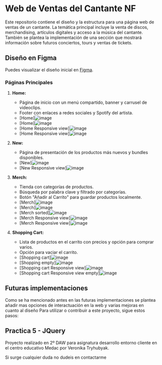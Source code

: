 # Web de Ventas del Cantante NF

Este repositorio contiene el diseño y la estructura para una página web de ventas de un cantante. La temática principal incluye la venta de discos, merchandising, artículos digitales y acceso a la música del cantante. También se plantea la implementación de una sección que mostrará información sobre futuros conciertos, tours y ventas de tickets.

## Diseño en Figma

Puedes visualizar el diseño inicial en [Figma](https://www.figma.com/file/PK0IQhRdtGX1pTStTwx4HQ/Untitled?type=design&node-id=0%3A1&mode=design&t=2hMjDOETG5TCMqQj-1).

### Páginas Principales

1. **Home:**
   - Página de inicio con un menú compartido, banner y carrusel de videoclips.
   - Footer con enlaces a redes sociales y Spotify del artista.
   - [Home]![image](https://github.com/tryhubyak/DWEC/assets/145651101/99f18c71-9ff1-49a7-b65d-6f698081148d)
   - [Home]![image](https://github.com/tryhubyak/DWEC/assets/145651101/a0cb55c7-ba97-416d-a703-fefe2ab84af2)
   - [Home Responsive view]![image](https://github.com/tryhubyak/DWEC/assets/145651101/59963f2c-08ac-4252-b8a3-59ac924d8e30)
   - [Home Responsive view]![image](https://github.com/tryhubyak/DWEC/assets/145651101/f5c45d7b-45da-46fb-9771-31267e15090c)
    
2. **New:**
   - Página de presentación de los productos más nuevos y bundles disponibles.
   - [New]![image](https://github.com/tryhubyak/DWEC/assets/145651101/66e7cb70-eca5-4bad-955d-c49400d74711)
   - [New Responsive view]![image](https://github.com/tryhubyak/DWEC/assets/145651101/6b7e9114-aa1d-4254-a2b6-e6d10af5c461)

3. **Merch:**
   - Tienda con categorías de productos.
   - Búsqueda por palabra clave y filtrado por categorías.
   - Botón "Añadir al Carrito" para guardar productos localmente.
   - [Merch]![image](https://github.com/tryhubyak/DWEC/assets/145651101/8f811d5d-bc16-4dd9-81c7-f0774def4ef1)
   - [Merch]![image](https://github.com/tryhubyak/DWEC/assets/145651101/13ab5cf7-e4dd-4d53-86ec-ab47314a3247)
   - [Merch sorted]![image](https://github.com/tryhubyak/DWEC/assets/145651101/4839c2f3-78c0-419a-963d-082364bced08)
   - [Merch Responsive view]![image](https://github.com/tryhubyak/DWEC/assets/145651101/b10ff81a-dde5-463b-bf39-15e61aa0347e)
   - [Merch Responsive view]![image](https://github.com/tryhubyak/DWEC/assets/145651101/09cb0340-669d-4597-84e1-ddcb7de69e4e)

4. **Shopping Cart:**
   - Lista de productos en el carrito con precios y opción para comprar varios.
   - Opción para vaciar el carrito.
   - [Shopping cart]![image](https://github.com/tryhubyak/DWEC/assets/145651101/c6cfe918-b643-4817-9896-4243dd24276e)
   - [Shopping empty]![image](https://github.com/tryhubyak/DWEC/assets/145651101/e87909ac-6904-44ec-b871-6d68d09f207b)
   - [Shopping cart Responsive view]![image](https://github.com/tryhubyak/DWEC/assets/145651101/911a4865-5c0c-474f-9940-db2c45b25985)
   - [Shopping cart Responsive view empty]![image](https://github.com/tryhubyak/DWEC/assets/145651101/cacac021-3005-4fb0-8dfa-28d5d93deb48)

## Futuras implementaciones

Como se ha mencionado antes en las futuras implementaciones se plantea añadir mas opciones de interactuación en la web y varias mejoras en cuanto al diseño
Para utilizar o contribuir a este proyecto, sigue estos pasos:

## Practica 5 - JQuery

Proyecto realizado en 2º DAW para asignatura desarrollo entorno cliente en el centro educativo Medac por Veronika Tryhubyak.

Si surge cualquier duda no dudeis en contactarme

